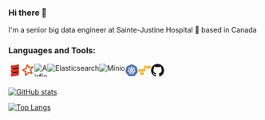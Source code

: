 ### Hi there 👋

I'm a senior big data engineer at Sainte-Justine Hospital :hospital: based in Canada
<br />

### Languages and Tools:
<img align="left" alt="Scala" width="26px" height="26px" src="https://raw.githubusercontent.com/devicons/devicon/master/icons/scala/scala-original.svg" />
<img align="left" alt="Spark" width="26px" height="26px" src="https://raw.githubusercontent.com/botekchristophe/botekchristophe/main/Apache%20Spark-logo.svg" />
<img align="left" alt="Airflow" width="26px" height="26px" src="https://airflow.apache.org/docs/apache-airflow/stable/_images/pin_large.png" />
<img align="left" alt="Elasticsearch" height="26px" src="https://static-www.elastic.co/v3/assets/bltefdd0b53724fa2ce/blt5a54f1ac0a58f1a1/5ea8c80f4d8c1963bdceefef/brand-elastic-glyph-220x130.svg" />
<img align="left" alt="Minio" height="26px" src="https://min.io/resources/img/logo/MINIO_Bird.png" />
<img align="left" alt="Kubernetes" width="26px" src="https://raw.githubusercontent.com/devicons/devicon/master/icons/kubernetes/kubernetes-plain.svg" />
<img align="left" alt="AWS" width="26px" src="https://raw.githubusercontent.com/devicons/devicon/master/icons/amazonwebservices/amazonwebservices-original.svg" />
<img align="left" alt="GitHub" width="26px" src="https://raw.githubusercontent.com/github/explore/78df643247d429f6cc873026c0622819ad797942/topics/github/github.png" />

<br />
<br />

[![GitHub stats](https://github-readme-stats.vercel.app/api?username=botekchristophe)](https://github.com/anuraghazra/github-readme-stats)

[![Top Langs](https://github-readme-stats.vercel.app/api/top-langs/?username=botekchristophe&layout=compact)](https://github.com/anuraghazra/github-readme-stats)



<!--
**botekchristophe/botekchristophe** is a ✨ _special_ ✨ repository because its `README.md` (this file) appears on your GitHub profile.

Here are some ideas to get you started:

- 🔭 I’m currently working on ...
- 🌱 I’m currently learning ...
- 👯 I’m looking to collaborate on ...
- 🤔 I’m looking for help with ...
- 💬 Ask me about ...
- 📫 How to reach me: ...
- 😄 Pronouns: ...
- ⚡ Fun fact: ...
-->
